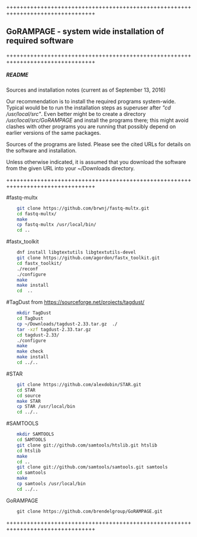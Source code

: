++++++++++++++++++++++++++++++++++++++++++++++++++++++++++++++++++++++++++++++++

## GoRAMPAGE - system wide installation of required software

++++++++++++++++++++++++++++++++++++++++++++++++++++++++++++++++++++++++++++++++

##### README
Sources and installation notes (current as of September 13, 2016)

Our recommendation is to install the required programs system-wide.
Typical would be to run the installation steps as superuser after
_"cd /usr/local/src"_.  Even better might be to create a directory
_/usr/local/src/GoRAMPAGE_ and install the programs there; this might
avoid clashes with other programs you are running that possibly
depend on earlier versions of the same packages.

Sources of the programs are listed.  Please see the cited URLs for
details on the software and installation.

Unless otherwise indicated, it is assumed that you download the software from
the given URL into your ~/Downloads directory.

++++++++++++++++++++++++++++++++++++++++++++++++++++++++++++++++++++++++++++++++

#fastq-multx
```bash
	git clone https://github.com/brwnj/fastq-multx.git
	cd fastq-multx/
	make
	cp fastq-multx /usr/local/bin/
	cd ..
```

#fastx_toolkit
```bash
	dnf install libgtextutils libgtextutils-devel
	git clone https://github.com/agordon/fastx_toolkit.git
	cd fastx_toolkit/
	./reconf
	./configure
	make
	make install
	cd  ..
```

#TagDust
from https://sourceforge.net/projects/tagdust/
```bash
	mkdir TagDust
	cd TagDust 
	cp ~/Downloads/tagdust-2.33.tar.gz  ./
	tar -xzf tagdust-2.33.tar.gz 
	cd tagdust-2.33/
	./configure
	make
	make check
	make install
	cd ../..
```

#STAR
```bash
	git clone https://github.com/alexdobin/STAR.git
	cd STAR
	cd source
	make STAR
	cp STAR /usr/local/bin
	cd ../..
```

#SAMTOOLS
```bash
	mkdir SAMTOOLS
	cd SAMTOOLS
	git clone git://github.com/samtools/htslib.git htslib
	cd htslib
	make
	cd ..
	git clone git://github.com/samtools/samtools.git samtools
	cd samtools
	make
	cp samtools /usr/local/bin
	cd ../..
```


GoRAMPAGE
```
	git clone https://github.com/brendelgroup/GoRAMPAGE.git
```

++++++++++++++++++++++++++++++++++++++++++++++++++++++++++++++++++++++++++++++++
